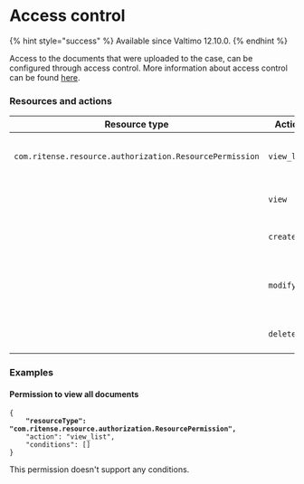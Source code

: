 # Access control

{% hint style="success" %}
Available since Valtimo 12.10.0.
{% endhint %}

Access to the documents that were uploaded to the case, can be configured through access control. More information about access control can be found [here](https://docs.valtimo.nl/features/access-control).

### Resources and actions

<table><thead><tr><th width="329">Resource type</th><th width="143">Action</th><th>Effect</th></tr></thead><tbody><tr><td><code>com.ritense.resource.authorization.ResourcePermission</code></td><td><code>view_list</code></td><td>Allows viewing the list of documents</td></tr><tr><td></td><td><code>view</code></td><td>Allows downloading a document</td></tr><tr><td></td><td><code>create</code></td><td>Allows uploading a document</td></tr><tr><td></td><td><code>modify</code></td><td>Allows modifying the metadata of a document</td></tr><tr><td></td><td><code>delete</code></td><td>Allows deleting a document</td></tr></tbody></table>

### Examples

#### Permission to view all documents

<pre class="language-json"><code class="lang-json">{
<strong>    "resourceType": "com.ritense.resource.authorization.ResourcePermission",
</strong>    "action": "view_list",
    "conditions": []
}
</code></pre>

This permission doesn't support any conditions.
